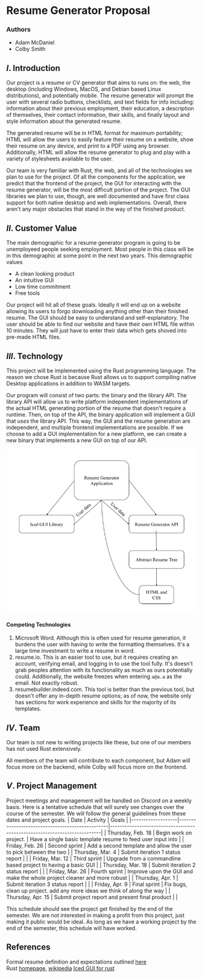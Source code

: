 # Resume Generator Proposal

### Authors
- Adam McDaniel
- Colby Smith

## **_I_**. Introduction

Our project is a resume or CV generator that aims to runs on: the web, the desktop (including Windows, MacOS, and Debian based Linux distributions), and potentially mobile. The resume generator will prompt the user with several radio buttons, checklists, and text fields for info including: information about their previous employment, their education, a description of themselves, their contact information, their skills, and finally layout and style information about the generated resume.

The generated resume will be in HTML format for maximum portability; HTML will allow the users to easily feature their resume on a website, show their resume on any device, and print to a PDF using any browser. Additionally, HTML will allow the resume generator to plug and play with a variety of stylesheets available to the user.

Our team is very familiar with Rust, the web, and all of the technologies we plan to use for the project. Of all the components for the application, we predict that the frontend of the project, the GUI for interacting with the resume generator, will be the most difficult portion of the project. The GUI libraries we plan to use, though, are well documented and have first class support for both native desktop and web implementations. Overall, there aren't any major obstacles that stand in the way of the finished product.

## **_II_**. Customer Value

The main demographic for a resume generator program is going to be unemployeed people seeking employment. Most people in this class will be in this demographic at some point in the next two years. This demographic values
- A clean looking product
- An intuitive GUI
- Low time commitment
- Free tools

Our project will hit all of these goals. Ideally it will end up on a website allowing its users to forgo downloading anything other than their finished resume. The GUI should be easy to understand and self-explanatory. The user should be able to find our website and have their own HTML file within 10 minutes. They will just have to enter their data which gets shoved into pre-made HTML files.

## **_III_**. Technology

This project will be implemented using the Rust programming language. The reason we chose Rust is because Rust allows us to support compiling native Desktop applications in addition to WASM targets.

Our program will consist of two parts: the binary and the library API. The library API will allow us to write platform independent implementations of the actual HTML generating portion of the resume that doesn't require a runtime. Then, on top of the API, the binary application will implement a GUI that _uses_ the library API. This way, the GUI and the resume generation are independent, and multiple frontend implementations are possible. If we choose to add a GUI implementation for a new platform, we can create a new binary that implements a new GUI on top of our API.

![Flow Chart](assets/flow-chart.png)

#### Competing Technologies

1. Microsoft Word. Although this is often used for resume generation, it burdens the user with having to write the formatting themselves. It's a large time investment to write a resume in word.
2. resume.io. This is an easier tool to use, but it requires creating an account, verifying email, and logging in to use the tool fully. It's doesn't grab peoples attention with its functionality as much as ours potentially could. Additionally, the website freezes when entering `a@a.a` as the email. Not exactly robust.
3. resumebuilder.indeed.com. This tool is better than the previous tool, but doesn't offer any in-depth resume options; as of now, the website only has sections for work experience and skills for the majority of its templates.


## **_IV_**. Team

Our team is not new to writing projects like these, but one of our members has not used Rust extensively.

All members of the team will contribute to each component, but Adam will focus more on the backend, while Colby will focus more on the frontend.

## **_V_**. Project Management
Project meetings and management will be handled on Discord on a weekly basis. Here is a tentative schedule that will surely see changes over the course of the semester. We will follow the general guidelines from these dates and project goals.
| Date              | Activity                                        | Goals                                                                    |
|-------------------|-------------------------------------------------|--------------------------------------------------------------------------|
| Thursday, Feb. 18 | Begin work on project.                          | Have a single basic template resume to feed user input into              |
| Friday, Feb. 26   | Second sprint                                   | Add a second template and allow the user to pick between the two         |
| Thursday, Mar. 4  | Submit iteration 1 status report                |                                                                          |
| Friday, Mar. 12   | Third sprint                                    | Upgrade from a commandline based project to having a basic GUI           |
| Thursday, Mar. 18 | Submit iteration 2 status report                |                                                                          |
| Friday, Mar. 26   | Fourth sprint                                   | Improve upon the GUI and make the whole project cleaner and more robust  |
| Thursday, Apr. 1  | Submit iteration 3 status report                |                                                                          |
| Friday, Apr. 9    | Final sprint                                    | Fix bugs, clean up project. add any more ideas we think of along the way |
| Thursday, Apr. 15 | Submit project report and present final product |                                                                          |

This schedule should see the project get finished by the end of the semester. We are not interested in making a profit from this project, just making it public would be ideal. As long as we have a working project by the end of the semester, this schedule will have worked.
## References

Formal resume definition and expectations outlined [here](https://en.wikipedia.org/wiki/R%C3%A9sum%C3%A9 "Resume Wikipedia")  
Rust [homepage](https://www.rust-lang.org/ "Rust"), [wikipedia](https://en.wikipedia.org/wiki/Rust_(programming_language))  
[Iced GUI for rust](https://news.ycombinator.com/item?id=22766639 "ICED")  

